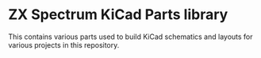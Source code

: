 # ZX Spectrum KiCad Parts library

This contains various parts used to build KiCad schematics and layouts for various projects in this repository.
